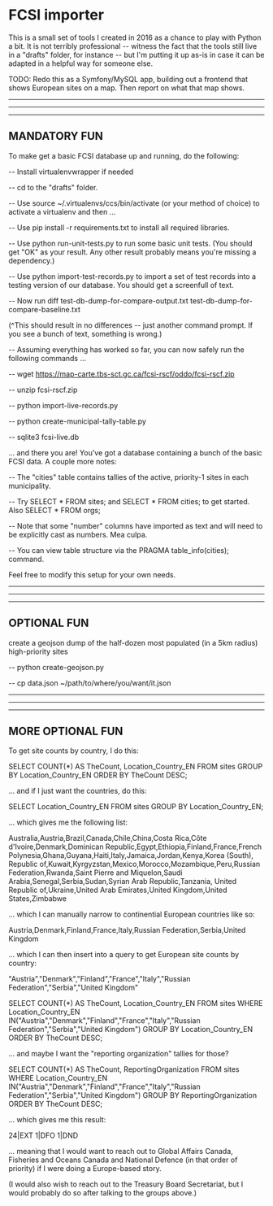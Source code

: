 # FCSI importer

This is a small set of tools I created in 2016 as a chance to play with Python a bit. It is not terribly professional -- witness the fact that the tools still live in a "drafts" folder, for instance -- but I'm putting it up as-is in case it can be adapted in a helpful way for someone else.

TODO: Redo this as a Symfony/MySQL app, building out a frontend that shows European sites on a map. Then report on what that map shows.

-----------------------------------
-----------------------------------
-----------------------------------

## MANDATORY FUN 

To make get a basic FCSI database up and running, do the following:

-- Install virtualenvwrapper if needed

-- cd to the "drafts" folder.

-- Use   source ~/.virtualenvs/ccs/bin/activate  (or your method of choice) to activate a virtualenv and then ... 

-- Use   pip install -r requirements.txt   to install all required libraries. 

-- Use   python run-unit-tests.py   to run some basic unit tests. (You should get "OK" as your result. Any other result probably means you're missing a dependency.)

-- Use   python import-test-records.py   to import a set of test records into a testing version of our database. You should get a screenfull of text.  

-- Now run     diff test-db-dump-for-compare-output.txt test-db-dump-for-compare-baseline.txt

(^This should result in no differences -- just another command prompt. If you see a bunch of text, something is wrong.)

-- Assuming everything has worked so far, you can now safely run the following commands ... 

-- wget https://map-carte.tbs-sct.gc.ca/fcsi-rscf/oddo/fcsi-rscf.zip 

-- unzip fcsi-rscf.zip

-- python import-live-records.py

-- python create-municipal-tally-table.py

-- sqlite3 fcsi-live.db

... and there you are! You've got a database containing a bunch of the basic FCSI data. A couple more notes: 

-- The "cities" table contains tallies of the active, priority-1 sites in each municipality. 

-- Try     SELECT * FROM sites;    and    SELECT * FROM cities;     to get started. Also     SELECT * FROM orgs;

-- Note that some "number" columns have imported as text and will need to be explicitly cast as numbers. Mea culpa. 

-- You can view table structure via the   PRAGMA table_info(cities);    command.

Feel free to modify this setup for your own needs. 



-----------------------------------
-----------------------------------
-----------------------------------

## OPTIONAL FUN

create a geojson dump of the half-dozen most populated (in a 5km radius) high-priority sites

-- python create-geojson.py

-- cp data.json ~/path/to/where/you/want/it.json



-----------------------------------
-----------------------------------
-----------------------------------

## MORE OPTIONAL FUN

To get site counts by country, I do this:

SELECT COUNT(*) AS TheCount, Location_Country_EN FROM sites GROUP BY Location_Country_EN ORDER BY TheCount DESC;

... and if I just want the countries, do this:

SELECT Location_Country_EN FROM sites GROUP BY Location_Country_EN;

... which gives me the following list: 

Australia,Austria,Brazil,Canada,Chile,China,Costa Rica,Côte d'Ivoire,Denmark,Dominican Republic,Egypt,Ethiopia,Finland,France,French Polynesia,Ghana,Guyana,Haiti,Italy,Jamaica,Jordan,Kenya,Korea (South), Republic of,Kuwait,Kyrgyzstan,Mexico,Morocco,Mozambique,Peru,Russian Federation,Rwanda,Saint Pierre and Miquelon,Saudi Arabia,Senegal,Serbia,Sudan,Syrian Arab Republic,Tanzania, United Republic of,Ukraine,United Arab Emirates,United Kingdom,United States,Zimbabwe

... which I can manually narrow to continential European countries like so:

Austria,Denmark,Finland,France,Italy,Russian Federation,Serbia,United Kingdom

... which I can then insert into a query to get European site counts by country: 

"Austria","Denmark","Finland","France","Italy","Russian Federation","Serbia","United Kingdom"

SELECT COUNT(*) AS TheCount, Location_Country_EN FROM sites WHERE Location_Country_EN IN("Austria","Denmark","Finland","France","Italy","Russian Federation","Serbia","United Kingdom") GROUP BY Location_Country_EN ORDER BY TheCount DESC;

... and maybe I want the "reporting organization" tallies for those? 

SELECT COUNT(*) AS TheCount, ReportingOrganization FROM sites WHERE Location_Country_EN IN("Austria","Denmark","Finland","France","Italy","Russian Federation","Serbia","United Kingdom") GROUP BY ReportingOrganization ORDER BY TheCount DESC;

... which gives me this result:

24|EXT
1|DFO
1|DND

... meaning that I would want to reach out to Global Affairs Canada, Fisheries and Oceans Canada and National Defence (in that order of priority) if I were doing a Europe-based story.

(I would also wish to reach out to the Treasury Board Secretariat, but I would probably do so after talking to the groups above.)  





